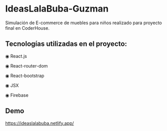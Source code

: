# IdeasLalaBuba-Guzman
Simulación de E-commerce de muebles para niños realizado para proyecto final en CoderHouse.
##  Tecnologías utilizadas en el proyecto:

◉ React.js

◉ React-router-dom

◉ React-bootstrap

◉ JSX

◉ Firebase

## Demo

https://ideaslalabuba.netlify.app/

